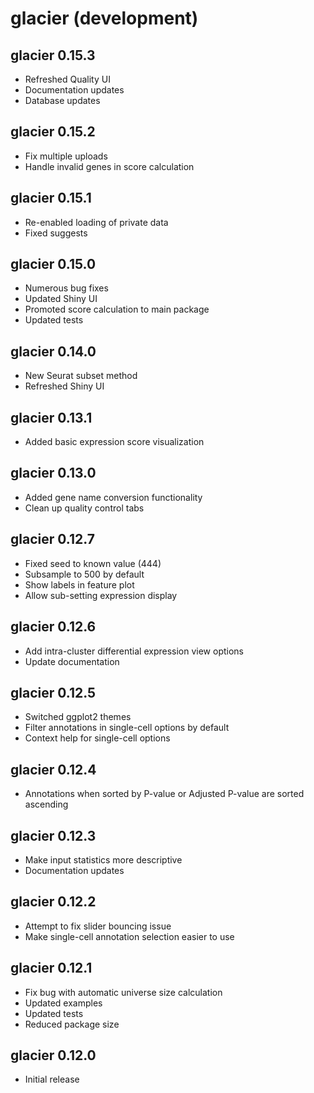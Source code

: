 # glacier (development)
## glacier 0.15.3
* Refreshed Quality UI
* Documentation updates
* Database updates

## glacier 0.15.2
* Fix multiple uploads
* Handle invalid genes in score calculation

## glacier 0.15.1
* Re-enabled loading of private data
* Fixed suggests

## glacier 0.15.0
* Numerous bug fixes
* Updated Shiny UI
* Promoted score calculation to main package
* Updated tests

## glacier 0.14.0
* New Seurat subset method
* Refreshed Shiny UI

## glacier 0.13.1
* Added basic expression score visualization

## glacier 0.13.0
* Added gene name conversion functionality
* Clean up quality control tabs

## glacier 0.12.7
* Fixed seed to known value (444)
* Subsample to 500 by default
* Show labels in feature plot
* Allow sub-setting expression display

## glacier 0.12.6
* Add intra-cluster differential expression view options
* Update documentation

## glacier 0.12.5
* Switched ggplot2 themes
* Filter annotations in single-cell options by default
* Context help for single-cell options

## glacier 0.12.4
* Annotations when sorted by P-value or Adjusted P-value are sorted ascending

## glacier 0.12.3
* Make input statistics more descriptive
* Documentation updates

## glacier 0.12.2
* Attempt to fix slider bouncing issue
* Make single-cell annotation selection easier to use

## glacier 0.12.1
* Fix bug with automatic universe size calculation
* Updated examples
* Updated tests
* Reduced package size

## glacier 0.12.0
* Initial release
